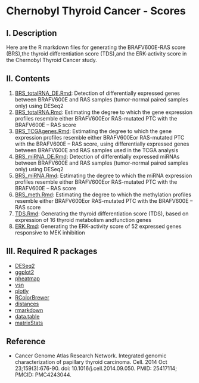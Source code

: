 # Chernobyl Thyroid Cancer - Scores
## I. Description
Here are the R markdown files for generating the BRAFV600E-RAS score (BRS),the thyroid differentiation score (TDS),and the ERK-activity score in the Chernobyl Thyroid Cancer study.
## II. Contents
1) [BRS_totalRNA_DE.Rmd](https://github.com/NCI-CGR/ChernobylThyroidCancer-Scores/blob/main/BRS_totalRNA_DE.Rmd): Detection of differentially expressed genes between BRAFV600E and RAS samples (tumor-normal paired samples only) using DESeq2 
2) [BRS_totalRNA.Rmd](https://github.com/NCI-CGR/ChernobylThyroidCancer-Scores/blob/main/BRS_totalRNA.Rmd): Estimating the degree to which the gene expression profiles resemble either BRAFV600Eor RAS-mutated PTC with the BRAFV600E – RAS score 
3) [BRS_TCGAgenes.Rmd](https://github.com/NCI-CGR/ChernobylThyroidCancer-Scores/blob/main/BRS_TCGAgenes.Rmd): Estimating the degree to which the gene expression profiles resemble either BRAFV600Eor RAS-mutated PTC with the BRAFV600E – RAS score, using differentially expressed genes between BRAFV600E and RAS samples used in the TCGA analysis 
4) [BRS_miRNA_DE.Rmd](https://github.com/NCI-CGR/ChernobylThyroidCancer-Scores/blob/main/BRS_miRNA_DE.Rmd): Detection of differentially expressed miRNAs between BRAFV600E and RAS samples (tumor-normal paired samples only) using DESeq2 
5) [BRS_miRNA.Rmd](https://github.com/NCI-CGR/ChernobylThyroidCancer-Scores/blob/main/BRS_miRNA.Rmd): Estimating the degree to which the miRNA expression profiles resemble either BRAFV600Eor RAS-mutated PTC with the BRAFV600E – RAS score 
6) [BRS_meth.Rmd](https://github.com/NCI-CGR/ChernobylThyroidCancer-Scores/blob/main/BRS_meth.Rmd): Estimating the degree to which the methylation profiles resemble either BRAFV600Eor RAS-mutated PTC with the BRAFV600E – RAS score 
7) [TDS.Rmd](https://github.com/NCI-CGR/ChernobylThyroidCancer-Scores/blob/main/TDS.Rmd): Generating the thyroid differentiation score (TDS), based on expression of 16 thyroid metabolism andfunction genes
8) [ERK.Rmd](https://github.com/NCI-CGR/ChernobylThyroidCancer-Scores/blob/main/ERK.Rmd): Generating the ERK-activity score of 52 expressed genes responsive to MEK inhibition
## III. Required R packages
* [DESeq2](https://bioconductor.org/packages/release/bioc/html/DESeq2.html)
* [ggplot2](https://cran.r-project.org/web/packages/ggplot2/index.html)
* [pheatmap](https://cran.r-project.org/web/packages/pheatmap/index.html)
* [vsn](https://www.bioconductor.org/packages/release/bioc/html/vsn.html)
* [plotly](https://cran.r-project.org/web/packages/plotly/index.html)
* [RColorBrewer](https://cran.r-project.org/web/packages/RColorBrewer/index.html)
* [distances](https://cran.r-project.org/web/packages/distances/index.html)
* [rmarkdown](https://cran.r-project.org/web/packages/rmarkdown/index.html)
* [data.table](https://cran.r-project.org/web/packages/data.table/index.html)
* [matrixStats](https://cran.rstudio.com/web/packages/matrixStats/index.html)
## Reference
* Cancer Genome Atlas Research Network. Integrated genomic characterization of papillary thyroid carcinoma. Cell. 2014 Oct 23;159(3):676-90. doi: 10.1016/j.cell.2014.09.050. PMID: 25417114; PMCID: PMC4243044.
